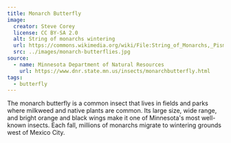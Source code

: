 ```yaml
---
title: Monarch Butterfly
image:
  creator: Steve Corey
  license: CC BY-SA 2.0
  alt: String of monarchs wintering
  url: https://commons.wikimedia.org/wiki/File:String_of_Monarchs,_Pismo_Preserve.jpg
  src: ../images/monarch-butterflies.jpg
source:
  - name: Minnesota Department of Natural Resources
    url: https://www.dnr.state.mn.us/insects/monarchbutterfly.html
tags:
  - butterfly
---
```

The monarch butterfly is a common insect that lives in fields and parks where milkweed and native plants are common. Its large size, wide range, and bright orange and black wings make it one of Minnesota's most well-known insects. Each fall, millions of monarchs migrate to wintering grounds west of Mexico City.
